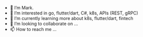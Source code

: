 - 👋 I’m Mark.
- 👀 I’m interested in go, flutter/dart, C#, k8s, APIs (REST, gRPC)
- 🌱 I’m currently learning more about k8s, flutter/dart, fintech
- 💞️ I’m looking to collaborate on ...
- 📫 How to reach me ...

<!---
mark-larter/mark-larter is a ✨ special ✨ repository because its `README.md` (this file) appears on your GitHub profile.
You can click the Preview link to take a look at your changes.
--->
